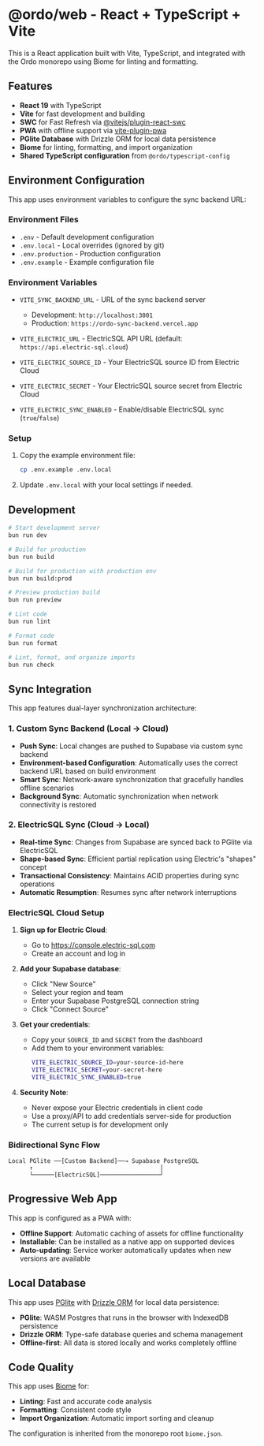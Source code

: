 # @ordo/web - React + TypeScript + Vite

This is a React application built with Vite, TypeScript, and integrated with the Ordo monorepo using Biome for linting and formatting.

## Features

- **React 19** with TypeScript
- **Vite** for fast development and building
- **SWC** for Fast Refresh via [@vitejs/plugin-react-swc](https://github.com/vitejs/vite-plugin-react/blob/main/packages/plugin-react-swc)
- **PWA** with offline support via [vite-plugin-pwa](https://vite-pwa-org.netlify.app/)
- **PGlite Database** with Drizzle ORM for local data persistence
- **Biome** for linting, formatting, and import organization
- **Shared TypeScript configuration** from `@ordo/typescript-config`

## Environment Configuration

This app uses environment variables to configure the sync backend URL:

### Environment Files

- `.env` - Default development configuration
- `.env.local` - Local overrides (ignored by git)
- `.env.production` - Production configuration
- `.env.example` - Example configuration file

### Environment Variables

- `VITE_SYNC_BACKEND_URL` - URL of the sync backend server
  - Development: `http://localhost:3001`
  - Production: `https://ordo-sync-backend.vercel.app`

- `VITE_ELECTRIC_URL` - ElectricSQL API URL (default: `https://api.electric-sql.cloud`)
- `VITE_ELECTRIC_SOURCE_ID` - Your ElectricSQL source ID from Electric Cloud
- `VITE_ELECTRIC_SECRET` - Your ElectricSQL source secret from Electric Cloud
- `VITE_ELECTRIC_SYNC_ENABLED` - Enable/disable ElectricSQL sync (`true`/`false`)

### Setup

1. Copy the example environment file:
   ```bash
   cp .env.example .env.local
   ```

2. Update `.env.local` with your local settings if needed.

## Development

```bash
# Start development server
bun run dev

# Build for production
bun run build

# Build for production with production env
bun run build:prod

# Preview production build
bun run preview

# Lint code
bun run lint

# Format code
bun run format

# Lint, format, and organize imports
bun run check
```

## Sync Integration

This app features dual-layer synchronization architecture:

### 1. Custom Sync Backend (Local → Cloud)
- **Push Sync**: Local changes are pushed to Supabase via custom sync backend
- **Environment-based Configuration**: Automatically uses the correct backend URL based on build environment
- **Smart Sync**: Network-aware synchronization that gracefully handles offline scenarios
- **Background Sync**: Automatic synchronization when network connectivity is restored

### 2. ElectricSQL Sync (Cloud → Local)
- **Real-time Sync**: Changes from Supabase are synced back to PGlite via ElectricSQL
- **Shape-based Sync**: Efficient partial replication using Electric's "shapes" concept
- **Transactional Consistency**: Maintains ACID properties during sync operations
- **Automatic Resumption**: Resumes sync after network interruptions

### ElectricSQL Cloud Setup

1. **Sign up for Electric Cloud**:
   - Go to https://console.electric-sql.com
   - Create an account and log in

2. **Add your Supabase database**:
   - Click "New Source"
   - Select your region and team
   - Enter your Supabase PostgreSQL connection string
   - Click "Connect Source"

3. **Get your credentials**:
   - Copy your `SOURCE_ID` and `SECRET` from the dashboard
   - Add them to your environment variables:
     ```bash
     VITE_ELECTRIC_SOURCE_ID=your-source-id-here
     VITE_ELECTRIC_SECRET=your-secret-here
     VITE_ELECTRIC_SYNC_ENABLED=true
     ```

4. **Security Note**:
   - Never expose your Electric credentials in client code
   - Use a proxy/API to add credentials server-side for production
   - The current setup is for development only

### Bidirectional Sync Flow
```
Local PGlite ──[Custom Backend]──→ Supabase PostgreSQL
      ↑                                    │
      └──────[ElectricSQL]─────────────────┘
```

## Progressive Web App

This app is configured as a PWA with:
- **Offline Support**: Automatic caching of assets for offline functionality
- **Installable**: Can be installed as a native app on supported devices
- **Auto-updating**: Service worker automatically updates when new versions are available

## Local Database

This app uses [PGlite](https://pglite.dev/) with [Drizzle ORM](https://orm.drizzle.team/) for local data persistence:
- **PGlite**: WASM Postgres that runs in the browser with IndexedDB persistence
- **Drizzle ORM**: Type-safe database queries and schema management
- **Offline-first**: All data is stored locally and works completely offline

## Code Quality

This app uses [Biome](https://biomejs.dev/) for:
- **Linting**: Fast and accurate code analysis
- **Formatting**: Consistent code style
- **Import Organization**: Automatic import sorting and cleanup

The configuration is inherited from the monorepo root `biome.json`.
